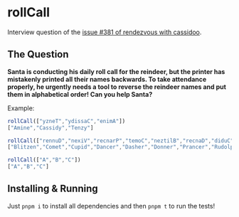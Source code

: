 # rollCall

Interview question of the [issue #381 of rendezvous with cassidoo](https://buttondown.com/cassidoo/archive/how-beautiful-it-is-to-get-up-and-go-do-something/).

## The Question

**Santa is conducting his daily roll call for the reindeer, but the printer has mistakenly printed all their names backwards. To take attendance properly, he urgently needs a tool to reverse the reindeer names and put them in alphabetical order! Can you help Santa?**

Example:

```js
rollCall(["yzneT","ydissaC","enimA"])
["Amine","Cassidy","Tenzy"]

rollCall(["rennuD","nexiV","recnarP","temoC","neztilB","recnaD","diduC","rehsaD","hploduR"])
["Blitzen","Comet","Cupid","Dancer","Dasher","Donner","Prancer","Rudolph","Vixen"]

rollCall(["A","B","C"])
["A","B","C"]
```

## Installing & Running

Just `pnpm i` to install all dependencies and then `pnpm t` to run the tests!
